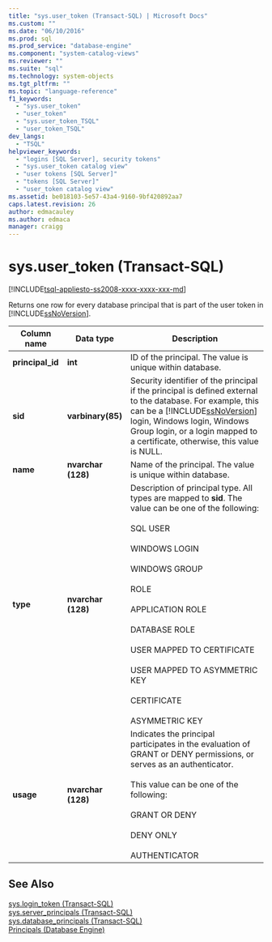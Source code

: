 ```yaml
---
title: "sys.user_token (Transact-SQL) | Microsoft Docs"
ms.custom: ""
ms.date: "06/10/2016"
ms.prod: sql
ms.prod_service: "database-engine"
ms.component: "system-catalog-views"
ms.reviewer: ""
ms.suite: "sql"
ms.technology: system-objects
ms.tgt_pltfrm: ""
ms.topic: "language-reference"
f1_keywords: 
  - "sys.user_token"
  - "user_token"
  - "sys.user_token_TSQL"
  - "user_token_TSQL"
dev_langs: 
  - "TSQL"
helpviewer_keywords: 
  - "logins [SQL Server], security tokens"
  - "sys.user_token catalog view"
  - "user tokens [SQL Server]"
  - "tokens [SQL Server]"
  - "user_token catalog view"
ms.assetid: be018103-5e57-43a4-9160-9bf420892aa7
caps.latest.revision: 26
author: edmacauley
ms.author: edmaca
manager: craigg
---
```

# sys.user_token (Transact-SQL)
[!INCLUDE[tsql-appliesto-ss2008-xxxx-xxxx-xxx-md](../../includes/tsql-appliesto-ss2008-xxxx-xxxx-xxx-md.md)]

  Returns one row for every database principal that is part of the user token in [!INCLUDE[ssNoVersion](../../includes/ssnoversion-md.md)].  
  
|Column name|Data type|Description|  
|-----------------|---------------|-----------------|  
|**principal_id**|**int**|ID of the principal. The value is unique within database.|  
|**sid**|**varbinary(85)**|Security identifier of the principal if the principal is defined external to the database. For example, this can be a [!INCLUDE[ssNoVersion](../../includes/ssnoversion-md.md)] login, Windows login, Windows Group login, or a login mapped to a certificate, otherwise, this value is NULL.|  
|**name**|**nvarchar (128)**|Name of the principal. The value is unique within database.|  
|**type**|**nvarchar (128)**|Description of principal type. All types are mapped to **sid**. The value can be one of the following:<br /><br /> SQL USER<br /><br /> WINDOWS LOGIN<br /><br /> WINDOWS GROUP<br /><br /> ROLE<br /><br /> APPLICATION ROLE<br /><br /> DATABASE ROLE<br /><br /> USER MAPPED TO CERTIFICATE<br /><br /> USER MAPPED TO ASYMMETRIC KEY<br /><br /> CERTIFICATE<br /><br /> ASYMMETRIC KEY|  
|**usage**|**nvarchar (128)**|Indicates the principal participates in the evaluation of GRANT or DENY permissions, or serves as an authenticator.<br /><br /> This value can be one of the following:<br /><br /> GRANT OR DENY<br /><br /> DENY ONLY<br /><br /> AUTHENTICATOR|  
  
## See Also  
 [sys.login_token &#40;Transact-SQL&#41;](../../relational-databases/system-catalog-views/sys-login-token-transact-sql.md)   
 [sys.server_principals &#40;Transact-SQL&#41;](../../relational-databases/system-catalog-views/sys-server-principals-transact-sql.md)   
 [sys.database_principals &#40;Transact-SQL&#41;](../../relational-databases/system-catalog-views/sys-database-principals-transact-sql.md)   
 [Principals &#40;Database Engine&#41;](../../relational-databases/security/authentication-access/principals-database-engine.md)  
  
  
